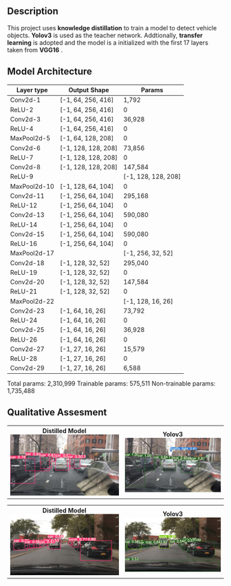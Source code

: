 
## Description

This project uses **knowledge distillation** to train a model to detect vehicle objects. **Yolov3** is used as the teacher network. Addtionally, **transfer learning** is adopted and the model is a initialized with the first 17 layers taken from **VGG16** .


## Model Architecture

| Layer type | Output Shape |                   Params      |
-------------| ------------------------| -----------------  |  
  | Conv2d-1     |    [-1, 64, 256, 416]  |         1,792     
  | ReLU-2       |  [-1, 64, 256, 416]  |            0     |
  | Conv2d-3     |    [-1, 64, 256, 416]  |        36,928  | 
  | ReLU-4       |  [-1, 64, 256, 416]  |             0    |
  | MaxPool2d-5  |    [-1, 64, 128, 208]  |             0  |   
  | Conv2d-6     |   [-1, 128, 128, 208]  |        73,856  |   
  | ReLU-7       | [-1, 128, 128, 208]  |             0    | 
  |Conv2d-8      |    [-1, 128, 128, 208]  |       147,584    |
  | ReLU-9     | | [-1, 128, 128, 208]  |             0    |
  | MaxPool2d-10 |    [-1, 128, 64, 104]  |             0    |
  | Conv2d-11    |    [-1, 256, 64, 104]  |       295,168    |
  | ReLU-12      |   [-1, 256, 64, 104]  |             0    |
  | Conv2d-13    |    [-1, 256, 64, 104]  |       590,080    |
  | ReLU-14      |   [-1, 256, 64, 104]  |             0      |
  | Conv2d-15    |   [-1, 256, 64, 104]  |       590,080      |
  | ReLU-16      |  [-1, 256, 64, 104]  |             0      |
  | MaxPool2d-17 |  |     [-1, 256, 32, 52]  |             0      |
  | Conv2d-18    |     [-1, 128, 32, 52]  |       295,040      |
  | ReLU-19      |   [-1, 128, 32, 52]  |             0      |
  | Conv2d-20    |     [-1, 128, 32, 52]  |       147,584
  | ReLU-21      |   [-1, 128, 32, 52]  |             0      |
  | MaxPool2d-22 |  |     [-1, 128, 16, 26]  |             0      |
  | Conv2d-23    |       [-1, 64, 16, 26]  |        73,792      |
  | ReLU-24      |   [-1, 64, 16, 26]  |             0      |
  | Conv2d-25    |     [-1, 64, 16, 26]  |        36,928      |
  | ReLU-26      |   [-1, 64, 16, 26]  |             0      |
  | Conv2d-27    |     [-1, 27, 16, 26]  |        15,579
  | ReLU-28      |   [-1, 27, 16, 26]  |             0  |
  | Conv2d-29    |      [-1, 27, 16, 26]  |         6,588|


Total params: 2,310,999
Trainable params: 575,511
Non-trainable params: 1,735,488

## Qualitative Assesment 

<table style="width:100%">
  <tr>
    <th>Distilled Model<img src="https://github.com/mgamal96/Object-Detection/blob/master/sample%20outputs/us3.jpg?raw=true" width="400"></th>
        <th>Yolov3<img src="https://github.com/mgamal96/Object-Detection/blob/master/sample%20outputs/yolo3.jpg?raw=true" width="400"></th>
  </tr>
</table>


<table style="width:100%">
  <tr>
    <th>Distilled Model<img src="https://github.com/mgamal96/Object-Detection/blob/master/sample%20outputs/us2.jpg?raw=true" width="400"></th>
        <th>Yolov3<img src="https://github.com/mgamal96/Object-Detection/blob/master/sample%20outputs/yolo2.jpg?raw=true" width="400"></th>
  </tr>
</table>

